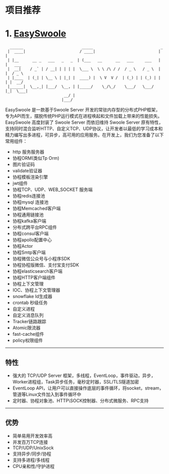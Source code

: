 # 项目推荐

# 1. [EasySwoole](https://www.easyswoole.com/)

```
  ______                          _____                              _        
 |  ____|                        / ____|                            | |       
 | |__      __ _   ___   _   _  | (___   __      __   ___     ___   | |   ___ 
 |  __|    / _` | / __| | | | |  \___ \  \ \ /\ / /  / _ \   / _ \  | |  / _ \
 | |____  | (_| | \__ \ | |_| |  ____) |  \ V  V /  | (_) | | (_) | | | |  __/
 |______|  \__,_| |___/  \__, | |_____/    \_/\_/    \___/   \___/  |_|  \___|
                          __/ |                                               
                         |___/ 
```

EasySwoole 是一款基于Swoole Server 开发的常驻内存型的分布式PHP框架，专为API而生，摆脱传统PHP运行模式在进程唤起和文件加载上带来的性能损失。 EasySwoole 高度封装了 Swoole Server 而依旧维持 Swoole Server 原有特性，支持同时混合监听HTTP、自定义TCP、UDP协议，让开发者以最低的学习成本和精力编写出多进程，可异步，高可用的应用服务。在开发上，我们为您准备了以下常用组件：

 - http 服务服务器
 - 协程ORM(类似Tp Orm)
 - 图片验证码
 - validate验证器
 - 协程模板渲染引擎
 - jwt组件
 - 协程TCP、UDP、WEB_SOCKET 服务端
 - 协程redis连接池
 - 协程mysql 连接池
 - 协程Memcached客户端
 - 协程通用链接池
 - 协程kafka客户端
 - 分布式跨平台RPC组件
 - 协程consul客户端
 - 协程apollo配置中心
 - 协程Actor
 - 协程Smtp客户端
 - 协程微信公众号与小程序SDK
 - 协程协程版微信、支付宝支付SDK
 - 协程elasticsearch客户端
 - 协程HTTP客户端组件
 - 协程上下文管理
 - IOC、协程上下文管理器
 - snowflake Id生成器
 - crontab 秒级任务
 - 自定义进程
 - 自定义消息队列
 - Tracker链路跟踪
 - Atomic限流器
 - fast-cache组件
 - policy权限组件
 
 ---
 
 ## 特性
 
 - 强大的 TCP/UDP Server 框架，多线程，EventLoop，事件驱动，异步，Worker进程组，Task异步任务，毫秒定时器，SSL/TLS隧道加密
 - EventLoop API，让用户可以直接操作底层的事件循环，将socket，stream，管道等Linux文件加入到事件循环中
 - 定时器、协程对象池、HTTP\SOCK控制器、分布式微服务、RPC支持
 
 ---
 
 ## 优势
 
 - 简单易用开发效率高
 - 并发百万TCP连接
 - TCP/UDP/UnixSock
 - 支持异步/同步/协程
 - 支持多进程/多线程
 - CPU亲和性/守护进程